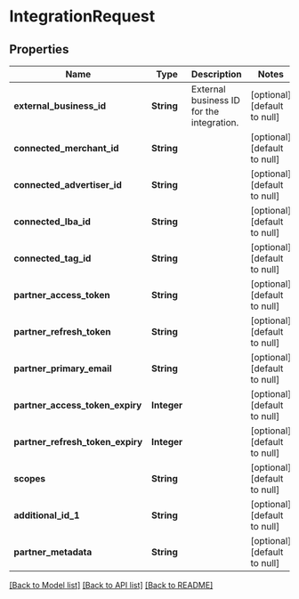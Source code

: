 # IntegrationRequest
## Properties

| Name | Type | Description | Notes |
|------------ | ------------- | ------------- | -------------|
| **external\_business\_id** | **String** | External business ID for the integration. | [optional] [default to null] |
| **connected\_merchant\_id** | **String** |  | [optional] [default to null] |
| **connected\_advertiser\_id** | **String** |  | [optional] [default to null] |
| **connected\_lba\_id** | **String** |  | [optional] [default to null] |
| **connected\_tag\_id** | **String** |  | [optional] [default to null] |
| **partner\_access\_token** | **String** |  | [optional] [default to null] |
| **partner\_refresh\_token** | **String** |  | [optional] [default to null] |
| **partner\_primary\_email** | **String** |  | [optional] [default to null] |
| **partner\_access\_token\_expiry** | **Integer** |  | [optional] [default to null] |
| **partner\_refresh\_token\_expiry** | **Integer** |  | [optional] [default to null] |
| **scopes** | **String** |  | [optional] [default to null] |
| **additional\_id\_1** | **String** |  | [optional] [default to null] |
| **partner\_metadata** | **String** |  | [optional] [default to null] |

[[Back to Model list]](../README.md#documentation-for-models) [[Back to API list]](../README.md#documentation-for-api-endpoints) [[Back to README]](../README.md)

